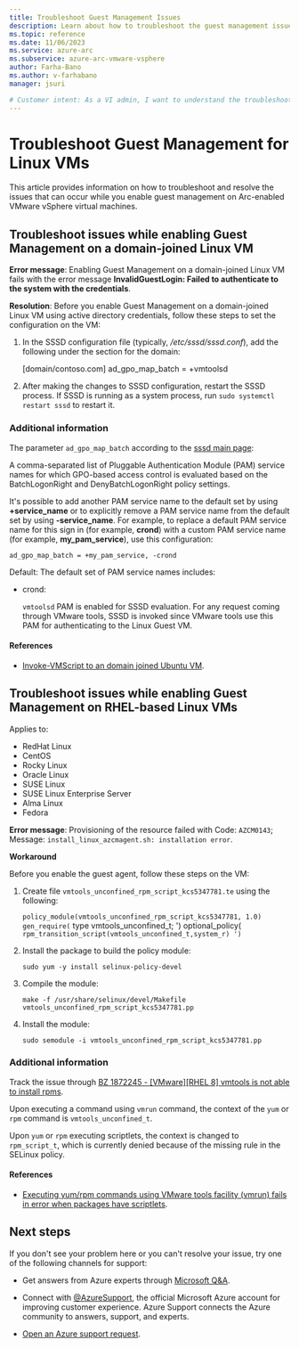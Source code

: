 ```yaml
---
title: Troubleshoot Guest Management Issues
description: Learn about how to troubleshoot the guest management issues for Arc-enabled VMware vSphere.
ms.topic: reference
ms.date: 11/06/2023
ms.service: azure-arc
ms.subservice: azure-arc-vmware-vsphere
author: Farha-Bano
ms.author: v-farhabano
manager: jsuri

# Customer intent: As a VI admin, I want to understand the troubleshooting process for guest management issues.
---
```

# Troubleshoot Guest Management for Linux VMs

This article provides information on how to troubleshoot and resolve the issues that can occur while you enable guest management on Arc-enabled VMware vSphere virtual machines.  

## Troubleshoot issues while enabling Guest Management on a domain-joined Linux VM

**Error message**: Enabling Guest Management on a domain-joined Linux VM fails with the error message **InvalidGuestLogin: Failed to authenticate to the system with the credentials**.

**Resolution**: Before you enable Guest Management on a domain-joined Linux VM using active directory credentials, follow these steps to set the configuration on the VM:

1. In the SSSD configuration file (typically, */etc/sssd/sssd.conf*), add the following under the section for the domain:

      [domain/contoso.com]
      ad_gpo_map_batch = +vmtoolsd

2. After making the changes to SSSD configuration, restart the SSSD process. If SSSD is running as a system process, run `sudo systemctl restart sssd` to restart it.

### Additional information

The parameter `ad_gpo_map_batch` according to the [sssd main page](https://jhrozek.fedorapeople.org/sssd/1.13.4/man/sssd-ad.5.html):

A comma-separated list of Pluggable Authentication Module (PAM) service names for which GPO-based access control is evaluated based on the BatchLogonRight and DenyBatchLogonRight policy settings.

It's possible to add another PAM service name to the default set by using **+service_name** or to explicitly remove a PAM service name from the default set by using **-service_name**. For example, to replace a default PAM service name for this sign in (for example, **crond**) with a custom PAM service name (for example, **my_pam_service**), use this configuration:

`ad_gpo_map_batch = +my_pam_service, -crond`

Default: The default set of PAM service names includes:

- crond:

    `vmtoolsd` PAM is enabled for SSSD evaluation. For any request coming through VMware tools, SSSD is invoked since VMware tools use this PAM for authenticating to the Linux Guest VM.

#### References

- [Invoke-VMScript to an domain joined Ubuntu VM](https://communities.vmware.com/t5/VMware-PowerCLI-Discussions/Invoke-VMScript-to-an-domain-joined-Ubuntu-VM/td-p/2257554).


## Troubleshoot issues while enabling Guest Management on RHEL-based Linux VMs

Applies to: 

- RedHat Linux
- CentOS
- Rocky Linux
- Oracle Linux
- SUSE Linux
- SUSE Linux Enterprise Server
- Alma Linux
- Fedora


**Error message**: Provisioning of the resource failed with Code: `AZCM0143`; Message: `install_linux_azcmagent.sh: installation error`.

**Workaround**

Before you enable the guest agent, follow these steps on the VM:

1. Create file `vmtools_unconfined_rpm_script_kcs5347781.te` using the following:

     `policy_module(vmtools_unconfined_rpm_script_kcs5347781, 1.0) 
     gen_require(`
     type vmtools_unconfined_t;
     ')
     optional_policy(`
     rpm_transition_script(vmtools_unconfined_t,system_r)
     ')`

2. Install the package to build the policy module:

     `sudo yum -y install selinux-policy-devel`

3. Compile the module:

     `make -f /usr/share/selinux/devel/Makefile vmtools_unconfined_rpm_script_kcs5347781.pp`

4. Install the module:

     `sudo semodule -i vmtools_unconfined_rpm_script_kcs5347781.pp`

### Additional information

Track the issue through [BZ 1872245 - [VMware][RHEL 8] vmtools is not able to install rpms](https://bugzilla.redhat.com/show_bug.cgi?id=1872245).

Upon executing a command using `vmrun` command, the context of the `yum` or `rpm` command is `vmtools_unconfined_t`.

Upon `yum` or `rpm` executing scriptlets, the context is changed to `rpm_script_t`, which is currently denied because of the missing rule in the SELinux policy.

#### References

- [Executing yum/rpm commands using VMware tools facility (vmrun) fails in error when packages have scriptlets](https://access.redhat.com/solutions/5347781).

## Next steps

If you don't see your problem here or you can't resolve your issue, try one of the following channels for support:

- Get answers from Azure experts through [Microsoft Q&A](/answers/topics/azure-arc.html).

- Connect with [@AzureSupport](https://twitter.com/azuresupport), the official Microsoft Azure account for improving customer experience. Azure Support connects the Azure community to answers, support, and experts.

- [Open an Azure support request](../../azure-portal/supportability/how-to-create-azure-support-request.md).